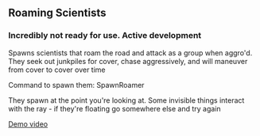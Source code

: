 ## Roaming Scientists

### Incredibly not ready for use. Active development

Spawns scientists that roam the road and attack as a group when aggro'd. They seek out junkpiles for cover, chase aggressively, and will maneuver from cover to cover over time

Command to spawn them:
SpawnRoamer

They spawn at the point you're looking at. Some invisible things interact with the ray - if they're floating go somewhere else and try again

[Demo video](https://www.youtube.com/watch?v=fNjzvOacZH4)
